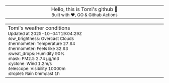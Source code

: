 
<div align="center">
<table>
<tbody>
<td align="center">
<img width="2000" height="0"><br>
Hello, this is Tomi's github 👋<br>
<sup>Built with ❤️, GO & Github Actions</sup><br>
<img width="2000" height="0">
</td>
</tbody>
</table>
</div>
<table>
<tbody>
<td align="left">
<img width="2000" height="0"><br>
Tomi's weather conditions<br>
<sup>Updated at 2025-10-04T19:04:29Z</sup><br>
<sup>:low_brightness: Overcast Clouds</sup><br>
<sup>:thermometer: Temperature 27.64 </sup><br>
<sup>:thermometer: Feels like 32.63</sup><br>
<sup>:sweat_drops: Humidity 90%</sup><br>
<sup>:mask: PM2.5 2.74 μg/m3</sup><br>
<sup>:cyclone: Wind 1.2m/s </sup><br>
<sup>:telescope: Visibility 10000m </sup><br>
<sup>:droplet: Rain 0mm/last 1h </sup><br>
<img width="2000" height="0">
</td>
<td align="left">
<img width="2000" height="0"><br>
<br>
<img width="2000" height="0">
</td>
</tbody>
</table>
</div>
    